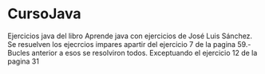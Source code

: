 # CursoJava
Ejercicios java del libro Aprende java con ejercicios de José Luis Sánchez.
Se resuelven los ejecrcios impares apartir del ejercicio 7 de la pagina 59.- Bucles
anterior a esos se resolviron todos. Exceptuando el ejercicio 12 de la pagina 31
